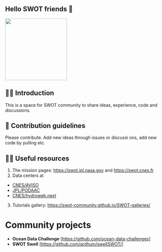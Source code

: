 ## Hello SWOT friends 👋

<img src="https://swot.jpl.nasa.gov/rails/active_storage/blobs/eyJfcmFpbHMiOnsibWVzc2FnZSI6IkJBaHBBcXdMIiwiZXhwIjpudWxsLCJwdXIiOiJibG9iX2lkIn19--28bd8a99460865acbcf8d7571b3b4eca31a6f928/pia25772_left_slider_swot_image.jpg?disposition=attachment" width="200">

🙋‍♀️ Introduction 
---------------
This is a space for SWOT community to share ideas, experience, code and discussions. 

🌈 Contribution guidelines 
--------------------------
Please contribute. Add new ideas through issues or discussi
ons, add new code by pulling etc.  

👩‍💻 Useful resources 
--------------------
1. The mission pages: https://swot.jpl.nasa.gov and https://swot.cnes.fr
2. Data centers at
* [CNES/AVISO](https://www.aviso.altimetry.fr/en/missions/current-missions/swot.html)
* [JPL/PODAAC](https://swot.podaac.jpl.nasa.gov)
* [CNES/hydroweb.next](https://hydroweb.next.theia-land.fr)
3. Tutorials gallery: https://swot-community.github.io/SWOT-galleries/ 

Community projects
================
* **Ocean Data Challenge** [https://github.com/ocean-data-challenges]
* **SWOT Swell** [https://github.com/ardhuin/swellSWOT/]
